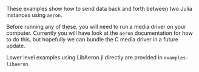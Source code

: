 These examples show how to send data back and forth between two Julia instances using `aeron`. 

Before running any of these, you will need to run a media driver on your computer. 
Currently you will have look at the `aeron` documentation for how to do this, but hopefully we can bundle the C media driver in a future update.

Lower level examples using LibAeron.jl directly are provided in `examples-libaeron`.